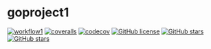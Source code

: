 # goproject1

[![workflow1](https://github.com/kuoss/goproject1/actions/workflows/workflow1.yml/badge.svg)](https://github.com/kuoss/goproject1/actions)
[![coveralls](https://coveralls.io/repos/github/kuoss/goproject1/badge.svg?branch=main)](https://coveralls.io/github/kuoss/goproject1?branch=main)
[![codecov](https://codecov.io/gh/kuoss/goproject1/branch/master/graph/badge.svg)](https://codecov.io/gh/kuoss/goproject1)
[![GitHub license](https://img.shields.io/github/license/kuoss/goproject1.svg)](https://github.com/kuoss/goproject1/blob/main/LICENSE)
[![GitHub stars](https://img.shields.io/github/stars/kuoss/goproject1.svg)](https://github.com/kuoss/goproject1/stargazers)
[![GitHub stars](https://img.shields.io/badge/contributions-welcome-orange.svg)](https://github.com/kuoss/goproject1/blob/main/CONTRIBUTING.md)
